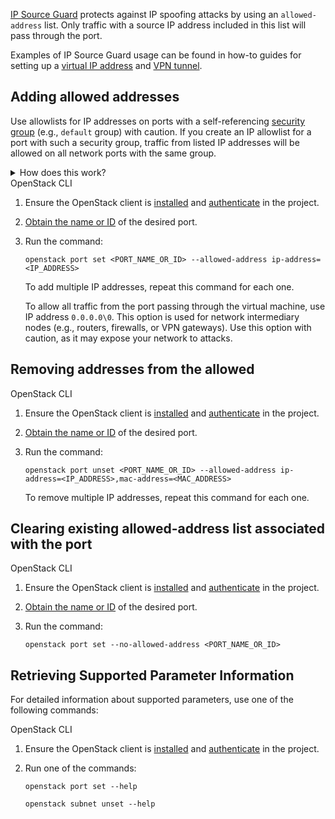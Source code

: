 [IP Source Guard](/en/networks/vnet/concepts/traffic-limiting#source_guard) protects against IP spoofing attacks by using an `allowed-address` list. Only traffic with a source IP address included in this list will pass through the port.

Examples of IP Source Guard usage can be found in how-to guides for setting up a [virtual IP address](/en/networks/vnet/how-to-guides/vip-keepalived) and [VPN tunnel](/en/networks/vnet/how-to-guides/vpn-tunnel).

## Adding allowed addresses

<warn>

Use allowlists for IP addresses on ports with a self-referencing [security group](/ru/networks/vnet/concepts/traffic-limiting#secgroups) (e.g., `default` group) with caution. If you create an IP allowlist for a port with such a security group, traffic from listed IP addresses will be allowed on all network ports with the same group.

<details>

<summary>How does this work?</summary>

Suppose a port `port-vm-1` is created in the `network` and the `default` group is assigned to this port. IP address `192.168.0.3` is added to the allowlist for this port.

Then, if you add port `port-vm-2` in the `network` and assign the `default` group to `port-vm-2`, the port will allow traffic from IP address `192.168.0.3`, even if the allowlist for `port-vm-2` is empty.

</details>

</warn>

<tabs>
<tablist>
<tab>OpenStack CLI</tab>
</tablist>
<tabpanel>

1. Ensure the OpenStack client is [installed](/en/tools-for-using-services/cli/openstack-cli#1_install_the_openstack_client) and [authenticate](/en/tools-for-using-services/cli/openstack-cli#3_complete_authentication) in the project.

1. [Obtain the name or ID](/en/networks/vnet/service-management/ports#viewing_a_list_of_ports_and_port_information) of the desired port.

1. Run the command:

   ```console
   openstack port set <PORT_NAME_OR_ID> --allowed-address ip-address=<IP_ADDRESS>
   ```

   To add multiple IP addresses, repeat this command for each one.

   To allow all traffic from the port passing through the virtual machine, use IP address `0.0.0.0\0`. This option is used for network intermediary nodes (e.g., routers, firewalls, or VPN gateways). Use this option with caution, as it may expose your network to attacks.

</tabpanel>
</tabs>

## Removing addresses from the allowed

<tabs>
<tablist>
<tab>OpenStack CLI</tab>
</tablist>
<tabpanel>

1. Ensure the OpenStack client is [installed](/en/tools-for-using-services/cli/openstack-cli#1_install_the_openstack_client) and [authenticate](/en/tools-for-using-services/cli/openstack-cli#3_complete_authentication) in the project.

1. [Obtain the name or ID](/en/networks/vnet/service-management/ports#viewing_a_list_of_ports_and_port_information) of the desired port.

1. Run the command:

   ```console
   openstack port unset <PORT_NAME_OR_ID> --allowed-address ip-address=<IP_ADDRESS>,mac-address=<MAC_ADDRESS>
   ```

   To remove multiple IP addresses, repeat this command for each one.

</tabpanel>
</tabs>

## Clearing existing allowed-address list associated with the port

<tabs>
<tablist>
<tab>OpenStack CLI</tab>
</tablist>
<tabpanel>

1. Ensure the OpenStack client is [installed](/en/tools-for-using-services/cli/openstack-cli#1_install_the_openstack_client) and [authenticate](/en/tools-for-using-services/cli/openstack-cli#3_complete_authentication) in the project.

1. [Obtain the name or ID](/en/networks/vnet/service-management/ports#viewing_a_list_of_ports_and_port_information) of the desired port.

1. Run the command:

   ```console
   openstack port set --no-allowed-address <PORT_NAME_OR_ID>
   ```

</tabpanel>
</tabs>

## Retrieving Supported Parameter Information

For detailed information about supported parameters, use one of the following commands:

<tabs>
<tablist>
<tab>OpenStack CLI</tab>
</tablist>
<tabpanel>

1. Ensure the OpenStack client is [installed](/ru/tools-for-using-services/cli/openstack-cli#1_ustanovite_klient_openstack) and [authenticate](/ru/tools-for-using-services/cli/openstack-cli#3_proydite_autentifikaciyu) in the project.

2. Run one of the commands:

   ```console
   openstack port set --help
   ```

   ```console
   openstack subnet unset --help
   ```

</tabpanel>
</tabs>
